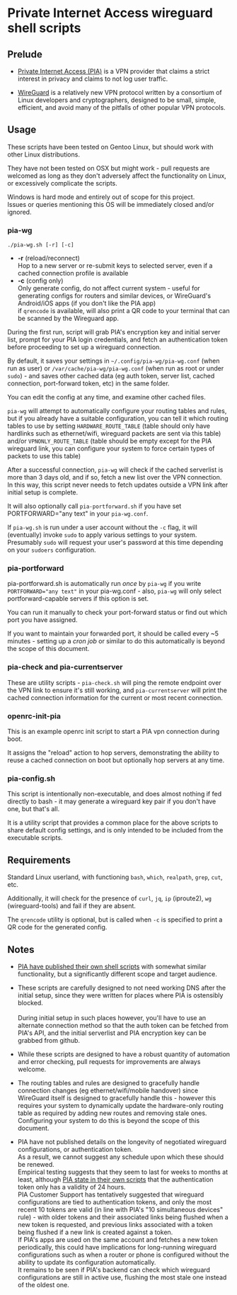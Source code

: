 # Private Internet Access wireguard shell scripts

## Prelude

* [Private Internet Access (PIA)](https://privateinternetaccess.com) is a VPN provider that claims a strict interest in privacy and claims to not log user traffic.

* [WireGuard](https://wireguard.com) is a relatively new VPN protocol written by a consortium of Linux developers and cryptographers, designed to be small, simple, efficient, and avoid many of the pitfalls of other popular VPN protocols.

## Usage

These scripts have been tested on Gentoo Linux, but should work with other Linux distributions.

They have not been tested on OSX but might work - pull requests are welcomed as long as they don't adversely affect the functionality on Linux, or excessively complicate the scripts.

Windows is hard mode and entirely out of scope for this project.<br>
Issues or queries mentioning this OS will be immediately closed and/or ignored.

### pia-wg

`./pia-wg.sh [-r] [-c]`

* **-r** (reload/reconnect)<br>Hop to a new server or re-submit keys to selected server, even if a cached connection profile is available
* **-c** (config only)<br>Only generate config, do not affect current system - useful for generating configs for routers and similar devices, or WireGuard's Android/iOS apps (if you don't like the PIA app) <br>
	if `qrencode` is available, will also print a QR code to your terminal that can be scanned by the Wireguard app.

During the first run, script will grab PIA's encryption key and initial server list, prompt for your PIA login credentials, and fetch an authentication token before proceeding to set up a wireguard connection.

By default, it saves your settings in `~/.config/pia-wg/pia-wg.conf` (when run as user) or `/var/cache/pia-wg/pia-wg.conf` (when run as root or under `sudo`) - and saves other cached data (eg auth token, server list, cached connection, port-forward token, etc) in the same folder.

You can edit the config at any time, and examine other cached files.

`pia-wg` will attempt to automatically configure your routing tables and rules, but if you already have a suitable configuration, you can tell it which routing tables to use by setting `HARDWARE_ROUTE_TABLE` (table should only have hardlinks such as ethernet/wifi, wireguard packets are sent via this table) and/or `VPNONLY_ROUTE_TABLE` (table should be empty except for the PIA wireguard link, you can configure your system to force certain types of packets to use this table)

After a successful connection, `pia-wg` will check if the cached serverlist is more than 3 days old, and if so, fetch a new list over the VPN connection.<br>
In this way, this script never needs to fetch updates outside a VPN link after initial setup is complete.

It will also optionally call `pia-portforward.sh` if you have set PORTFORWARD="any text" in your `pia-wg.conf`.

If `pia-wg.sh` is run under a user account without the `-c` flag, it will (eventually) invoke `sudo` to apply various settings to your system.<br>
Presumably `sudo` will request your user's password at this time depending on your `sudoers` configuration.

### pia-portforward

pia-portforward.sh is automatically run _once_ by `pia-wg` if you write `PORTFORWARD="any text"` in your pia-wg.conf - also, `pia-wg` will only select portforward-capable servers if this option is set.

You can run it manually to check your port-forward status or find out which port you have assigned.

If you want to maintain your forwarded port, it should be called every ~5 minutes - setting up a _cron job_ or similar to do this automatically is beyond the scope of this document.

### pia-check and pia-currentserver

These are utility scripts - `pia-check.sh` will ping the remote endpoint over the VPN link to ensure it's still working, and `pia-currentserver` will print the cached connection information for the current or most recent connection.

### openrc-init-pia

This is an example openrc init script to start a PIA vpn connection during boot.

It assigns the "reload" action to hop servers, demonstrating the ability to reuse a cached connection on boot but optionally hop servers at any time.

### pia-config.sh

This script is intentionally non-executable, and does almost nothing if fed directly to bash - it may generate a wireguard key pair if you don't have one, but that's all.

It is a utility script that provides a common place for the above scripts to share default config settings, and is only intended to be included from the executable scripts.

## Requirements

Standard Linux userland, with functioning `bash`, `which`, `realpath`, `grep`, `cut`, etc.

Additionally, it will check for the presence of `curl`, `jq`, `ip` (iproute2), `wg` (wireguard-tools) and fail if they are absent.

The `qrencode` utility is optional, but is called when `-c` is specified to print a QR code for the generated config.

## Notes

* [PIA have published their own shell scripts](https://github.com/pia-foss/manual-connections) with somewhat similar functionality, but a significantly different scope and target audience.<br>

* These scripts are carefully designed to not need working DNS after the initial setup, since they were written for places where PIA is ostensibly blocked.<br><br>During initial setup in such places however, you'll have to use an alternate connection method so that the auth token can be fetched from PIA's API, and the initial serverlist and PIA encryption key can be grabbed from github.

* While these scripts are designed to have a robust quantity of automation and error checking, pull requests for improvements are always welcome.

* The routing tables and rules are designed to gracefully handle connection changes (eg ethernet/wifi/mobile handover) since WireGuard itself is designed to gracefully handle this - however this requires your system to dynamically update the hardware-only routing table as required by adding new routes and removing stale ones.<br>
Configuring your system to do this is beyond the scope of this document.

* PIA have not published details on the longevity of negotiated wireguard configurations, or authentication token.<br>
As a result, we cannot suggest any schedule upon which these should be renewed.<br>
Empirical testing suggests that they seem to last for weeks to months at least, although [PIA state in their own scripts](https://github.com/pia-foss/manual-connections/blob/742a492/get_token.sh#L94) that the authentication token only has a validity of 24 hours.<br>
PIA Customer Support has tentatively suggested that wireguard configurations are tied to authentication tokens, and only the most recent 10 tokens are valid (in line with PIA's "10 simultaneous devices" rule) - with older tokens and their associated links being flushed when a new token is requested, and previous links associated with a token being flushed if a new link is created against a token.<br>
If PIA's apps are used on the same account and fetches a new token periodically, this could have implications for long-running wireguard configurations such as when a router or phone is configured without the ability to update its configuration automatically.<br>
It remains to be seen if PIA's backend can check which wireguard configurations are still in active use, flushing the most stale one instead of the oldest one.
